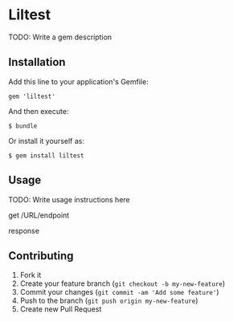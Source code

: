 # Liltest

TODO: Write a gem description

## Installation

Add this line to your application's Gemfile:

    gem 'liltest'

And then execute:

    $ bundle

Or install it yourself as:

    $ gem install liltest

## Usage

TODO: Write usage instructions here

get /URL/endpoint

response

## Contributing

1. Fork it
2. Create your feature branch (`git checkout -b my-new-feature`)
3. Commit your changes (`git commit -am 'Add some feature'`)
4. Push to the branch (`git push origin my-new-feature`)
5. Create new Pull Request
